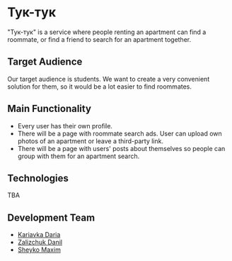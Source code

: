 # Тук-тук
"Тук-тук" is a service where people renting an apartment can find a roommate, or find a friend to search for an apartment together.

## Target Audience
Our target audience is students. We want to create a very convenient solution for them, so it would be a lot easier to find roommates.

## Main Functionality
- Every user has their own profile.  
- There will be a page with roommate search ads. User can upload own photos of an apartment or leave a third-party link.
- There will be a page with users' posts about themselves so people can group with them for an apartment search.

## Technologies
TBA

## Development Team
- [Kariavka Daria](https://github.com/Ariiia)
- [Zalizchuk Danil](https://github.com/danil0110)
- [Sheyko Maxim](https://github.com/rediska-ua)
